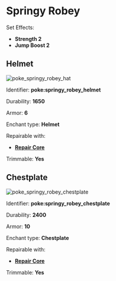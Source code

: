 # Springy Robey

Set Effects:
* **Strength 2**
* **Jump Boost 2**

## Helmet
![poke_springy_robey_hat](https://github.com/ItsMePok/PFE/assets/136857747/e423dcd1-0d44-4f8e-a376-74262ccad27c)

Identifier: **poke:springy_robey_helmet**

Durability: **1650**

Armor: **6**

Enchant type: **Helmet**

Repairable with:
* **[Repair Core](https://github.com/ItsMePok/PFE/wiki/Repair-Core)**

Trimmable: **Yes**

## Chestplate
![poke_springy_robey_chestplate](https://github.com/ItsMePok/PFE/assets/136857747/099fde21-d082-4cf2-8ef1-6881a26eccfd)

Identifier: **poke:springy_robey_chestplate**

Durability: **2400**

Armor: **10**

Enchant type: **Chestplate**

Repairable with:
* **[Repair Core](https://github.com/ItsMePok/PFE/wiki/Repair-Core)**

Trimmable: **Yes**
